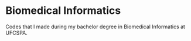# Biomedical Informatics
Codes that I made during my bachelor degree in Biomedical Informatics at UFCSPA.

